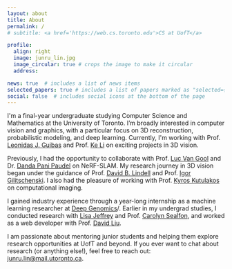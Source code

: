 ```yaml
---
layout: about
title: About
permalink: /
# subtitle: <a href='https://web.cs.toronto.edu'>CS at UofT</a>

profile:
  align: right
  image: junru_lin.jpg
  image_circular: true # crops the image to make it circular
  address: 

news: true  # includes a list of news items
selected_papers: true # includes a list of papers marked as "selected={true}"
social: false  # includes social icons at the bottom of the page
---
```


I'm a final-year undergraduate studying Computer Science and Mathematics at the University of Toronto. I’m broadly interested in computer vision and graphics, with a particular focus on 3D reconstruction, probabilistic modeling, and deep learning. Currently, I'm working with Prof. <a href='https://geometry.stanford.edu/member/guibas/'>Leonidas J. Guibas</a> and Prof. <a href='https://www.sfu.ca/~keli/'>Ke Li</a> on exciting projects in 3D vision.

Previously, I had the opportunity to collaborate with Prof. <a href='https://scholar.google.ca/citations?user=TwMib_QAAAAJ&hl=en'>Luc Van Gool</a> and Dr. <a href='https://insait.ai/dr-danda-paudel/'>Danda Pani Paudel</a> on NeRF-SLAM. My research journey in 3D vision began under the guidance of Prof. <a href='https://davidlindell.com'>David B. Lindell</a> and Prof. <a href='https://www.gilitschenski.org/igor/'>Igor Gilitschenski</a>. I also had the pleasure of working with Prof. <a href='http://www.cs.toronto.edu/~kyros/'>Kyros Kutulakos</a> on computational imaging.

I gained industry experience through a year-long internship as a machine learning researcher at <a href='https://www.deepgenomics.com'>Deep Genomics</a>/. Earlier in my undergrad studies, I conducted research with <a href='https://www.utsc.utoronto.ca/cms/lisa-jeffrey'>Lisa Jeffrey</a> and Prof. <a href='https://www.linkedin.com/in/csealfon/?originalSubdomain=ca'>Carolyn Sealfon</a>, and worked as a web developer with Prof. <a href='https://www.cs.toronto.edu/~david/'>David Liu</a>.

I am passionate about mentoring junior students and helping them explore research opportunities at UofT and beyond. If you ever want to chat about research (or anything else!), feel free to reach out: <a href="mailto:junru.lin@mail.utoronto.ca">junru.lin@mail.utoronto.ca</a>.

<!-- Hello, 
Write your biography here. Tell the world about yourself. Link to your favorite [subreddit](http://reddit.com). You can put a picture in, too. The code is already in, just name your picture `prof_pic.jpg` and put it in the `img/` folder.

Put your address / P.O. box / other info right below your picture. You can also disable any these elements by editing `profile` property of the YAML header of your `_pages/about.md`. Edit `_bibliography/papers.bib` and Jekyll will render your [publications page](/al-folio/publications/) automatically.

Link to your social media connections, too. This theme is set up to use [Font Awesome icons](http://fortawesome.github.io/Font-Awesome/) and [Academicons](https://jpswalsh.github.io/academicons/), like the ones below. Add your Facebook, Twitter, LinkedIn, Google Scholar, or just disable all of them. -->
